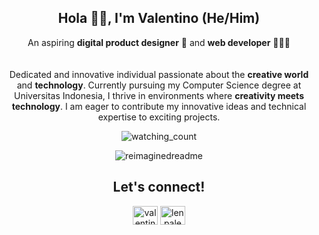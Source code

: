 <!-- Heading -->
<h2 align="center">
  Hola 🙋‍♂️, I'm Valentino (He/Him)
</h2>

<!-- Short Description -->
<p align="center">
  An aspiring <b>digital product designer</b> 🎨 and <b>web developer</b> 👷🏻‍♂️
</p>

<!-- Description -->
<p align="center" style="padding-top:20px">
  Dedicated and innovative individual passionate about the <b>creative world</b> and <b>technology</b>. Currently pursuing my Computer Science degree at Universitas Indonesia, I thrive in environments where <b>creativity meets technology</b>. I am eager to contribute my innovative ideas and technical expertise to exciting projects.
<p align="center"> 
  <img src="https://komarev.com/ghpvc/?username=soydoradesu&color=brightgreen" alt="watching_count" />
</p>
<p align="center">
  <img src="https://myreadme.vercel.app/api/embed/soydoradesu?panels=userstatistics,toprepositories,toplanguages,commitgraph" alt="reimaginedreadme" />
</p>

<!-- Connect -->
<h2 align="center">
  Let's connect!
</h2>
<p align="center">
<a href="https://linkedin.com/in/valentinokim" target="blank"><img align="center" src="https://raw.githubusercontent.com/rahuldkjain/github-profile-readme-generator/master/src/images/icons/Social/linked-in-alt.svg" alt="valentinokim" height="30" width="40" /></a>
<a href="https://instagram.com/lenpalen" target="blank"><img align="center" src="https://raw.githubusercontent.com/rahuldkjain/github-profile-readme-generator/master/src/images/icons/Social/instagram.svg" alt="lenpalen" height="30" width="40" /></a>
</p>
